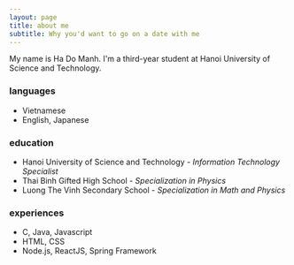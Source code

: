 ```yaml
---
layout: page
title: about me
subtitle: Why you'd want to go on a date with me
---
```


My name is Ha Do Manh. I'm a third-year student at Hanoi University of Science and Technology.

### languages 
- Vietnamese
- English, Japanese

### education

- Hanoi University of Science and Technology - *Information Technology Specialist*
- Thai Binh Gifted High School - *Specialization in Physics* 
- Luong The Vinh Secondary School - *Specialization in Math and Physics*

### experiences

- C, Java, Javascript
- HTML, CSS
- Node.js, ReactJS, Spring Framework 
